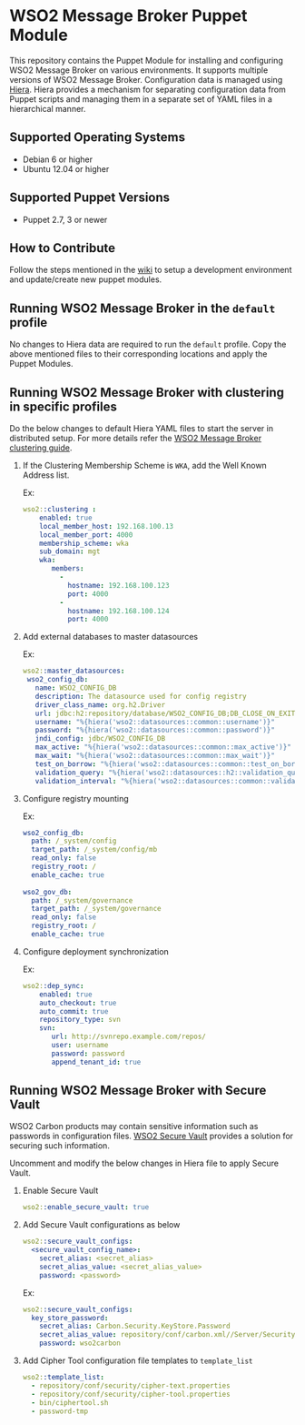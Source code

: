 # WSO2 Message Broker Puppet Module

This repository contains the Puppet Module for installing and configuring WSO2 Message Broker on various environments. It supports multiple versions of WSO2 Message Broker. Configuration data is managed using [Hiera](http://docs.puppetlabs.com/hiera/1/). Hiera provides a mechanism for separating configuration data from Puppet scripts and managing them in a separate set of YAML files in a hierarchical manner.

## Supported Operating Systems

- Debian 6 or higher
- Ubuntu 12.04 or higher

## Supported Puppet Versions

- Puppet 2.7, 3 or newer

## How to Contribute
Follow the steps mentioned in the [wiki](https://github.com/wso2/puppet-modules/wiki) to setup a development environment and update/create new puppet modules.

## Running WSO2 Message Broker in the `default` profile
No changes to Hiera data are required to run the `default` profile.  Copy the above mentioned files to their corresponding locations and apply the Puppet Modules.

## Running WSO2 Message Broker with clustering in specific profiles
Do the below changes to default Hiera YAML files to start the server in distributed setup. For more details refer the
[WSO2 Message Broker clustering guide](https://docs.wso2.com/display/CLUSTER44x/Clustering+MB+3.0.0).

1. If the Clustering Membership Scheme is `WKA`, add the Well Known Address list.

   Ex:
    ```yaml
    wso2::clustering :
        enabled: true
        local_member_host: 192.168.100.13
        local_member_port: 4000
        membership_scheme: wka
        sub_domain: mgt
        wka:
           members:
             -
               hostname: 192.168.100.123
               port: 4000
             -
               hostname: 192.168.100.124
               port: 4000
    ```

2. Add external databases to master datasources

   Ex:
    ```yaml
    wso2::master_datasources:
     wso2_config_db:
       name: WSO2_CONFIG_DB
       description: The datasource used for config registry
       driver_class_name: org.h2.Driver
       url: jdbc:h2:repository/database/WSO2_CONFIG_DB;DB_CLOSE_ON_EXIT=FALSE;LOCK_TIMEOUT=60000
       username: "%{hiera('wso2::datasources::common::username')}"
       password: "%{hiera('wso2::datasources::common::password')}"
       jndi_config: jdbc/WSO2_CONFIG_DB
       max_active: "%{hiera('wso2::datasources::common::max_active')}"
       max_wait: "%{hiera('wso2::datasources::common::max_wait')}"
       test_on_borrow: "%{hiera('wso2::datasources::common::test_on_borrow')}"
       validation_query: "%{hiera('wso2::datasources::h2::validation_query')}"
       validation_interval: "%{hiera('wso2::datasources::common::validation_interval')}"

    ```

3. Configure registry mounting

   Ex:
    ```yaml
    wso2_config_db:
      path: /_system/config
      target_path: /_system/config/mb
      read_only: false
      registry_root: /
      enable_cache: true
      
    wso2_gov_db:
      path: /_system/governance
      target_path: /_system/governance
      read_only: false
      registry_root: /
      enable_cache: true
    ```

4. Configure deployment synchronization

    Ex:
    ```yaml
    wso2::dep_sync:
        enabled: true
        auto_checkout: true
        auto_commit: true
        repository_type: svn
        svn:
           url: http://svnrepo.example.com/repos/
           user: username
           password: password
           append_tenant_id: true
    ```

## Running WSO2 Message Broker with Secure Vault
WSO2 Carbon products may contain sensitive information such as passwords in configuration files. [WSO2 Secure Vault](https://docs.wso2.com/display/Carbon444/Securing+Passwords+in+Configuration+Files) provides a solution for securing such information.

Uncomment and modify the below changes in Hiera file to apply Secure Vault.

1. Enable Secure Vault

    ```yaml
    wso2::enable_secure_vault: true
    ```

2. Add Secure Vault configurations as below

    ```yaml
    wso2::secure_vault_configs:
      <secure_vault_config_name>:
        secret_alias: <secret_alias>
        secret_alias_value: <secret_alias_value>
        password: <password>
    ```

    Ex:
    ```yaml
    wso2::secure_vault_configs:
      key_store_password:
        secret_alias: Carbon.Security.KeyStore.Password
        secret_alias_value: repository/conf/carbon.xml//Server/Security/KeyStore/Password,false
        password: wso2carbon
    ```

3. Add Cipher Tool configuration file templates to `template_list`

    ```yaml
    wso2::template_list:
      - repository/conf/security/cipher-text.properties
      - repository/conf/security/cipher-tool.properties
      - bin/ciphertool.sh
      - password-tmp
    ```
